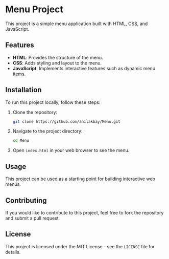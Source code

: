 # Menu Project

This project is a simple menu application built with HTML, CSS, and JavaScript.

## Features

- **HTML**: Provides the structure of the menu.
- **CSS**: Adds styling and layout to the menu.
- **JavaScript**: Implements interactive features such as dynamic menu items.

## Installation

To run this project locally, follow these steps:

1. Clone the repository:

   ```bash
   git clone https://github.com/anilakbay/Menu.git
   ```

2. Navigate to the project directory:

   ```bash
   cd Menu
   ```

3. Open `index.html` in your web browser to see the menu.

## Usage

This project can be used as a starting point for building interactive web menus.

## Contributing

If you would like to contribute to this project, feel free to fork the repository and submit a pull request.

## License

This project is licensed under the MIT License - see the `LICENSE` file for details.
